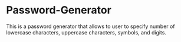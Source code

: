 # Password-Generator
This is a password generator that allows to user to specify number of lowercase characters, uppercase characters, symbols, and digits. 
